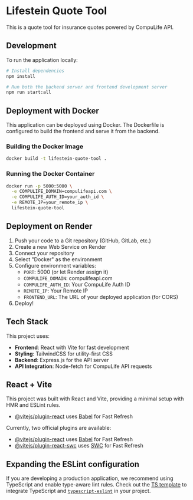 # Lifestein Quote Tool

This is a quote tool for insurance quotes powered by CompuLife API.

## Development

To run the application locally:

```bash
# Install dependencies
npm install

# Run both the backend server and frontend development server
npm run start:all
```

## Deployment with Docker

This application can be deployed using Docker. The Dockerfile is configured to build the frontend and serve it from the backend.

### Building the Docker Image

```bash
docker build -t lifestein-quote-tool .
```

### Running the Docker Container

```bash
docker run -p 5000:5000 \
  -e COMPULIFE_DOMAIN=compulifeapi.com \
  -e COMPULIFE_AUTH_ID=your_auth_id \
  -e REMOTE_IP=your_remote_ip \
  lifestein-quote-tool
```

## Deployment on Render

1. Push your code to a Git repository (GitHub, GitLab, etc.)
2. Create a new Web Service on Render
3. Connect your repository
4. Select "Docker" as the environment
5. Configure environment variables:
   - `PORT`: 5000 (or let Render assign it)
   - `COMPULIFE_DOMAIN`: compulifeapi.com
   - `COMPULIFE_AUTH_ID`: Your CompuLife Auth ID
   - `REMOTE_IP`: Your Remote IP
   - `FRONTEND_URL`: The URL of your deployed application (for CORS)
6. Deploy!

## Tech Stack

This project uses:

- **Frontend**: React with Vite for fast development
- **Styling**: TailwindCSS for utility-first CSS
- **Backend**: Express.js for the API server
- **API Integration**: Node-fetch for CompuLife API requests

## React + Vite

This project was built with React and Vite, providing a minimal setup with HMR and ESLint rules.

- [@vitejs/plugin-react](https://github.com/vitejs/vite-plugin-react/blob/main/packages/plugin-react/README.md) uses [Babel](https://babeljs.io/) for Fast Refresh

Currently, two official plugins are available:

- [@vitejs/plugin-react](https://github.com/vitejs/vite-plugin-react/blob/main/packages/plugin-react/README.md) uses [Babel](https://babeljs.io/) for Fast Refresh
- [@vitejs/plugin-react-swc](https://github.com/vitejs/vite-plugin-react-swc) uses [SWC](https://swc.rs/) for Fast Refresh

## Expanding the ESLint configuration

If you are developing a production application, we recommend using TypeScript and enable type-aware lint rules. Check out the [TS template](https://github.com/vitejs/vite/tree/main/packages/create-vite/template-react-ts) to integrate TypeScript and [`typescript-eslint`](https://typescript-eslint.io) in your project.
